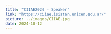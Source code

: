 ```yaml
---
title: "CIIAE2024 - Speaker"
link: "https://ciiae.isistan.unicen.edu.ar/"
picture: ../images/CIIAE.jpg
date: 2024-10-12
---
```

